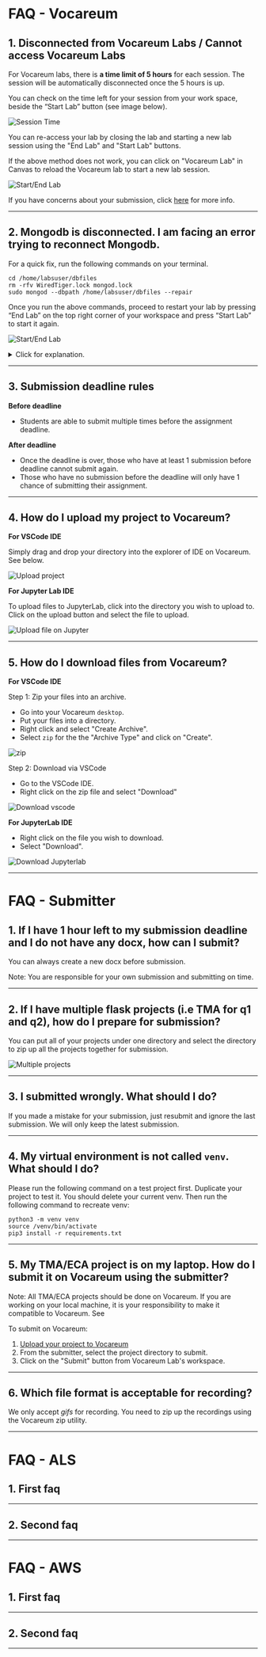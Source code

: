 # FAQ - Vocareum

## 1. Disconnected from Vocareum Labs / Cannot access Vocareum Labs

For Vocareum labs, there is **a time limit of 5 hours** for each session. The session will be automatically disconnected once the 5 hours is up. 

You can check on the time left for your session from your work space, beside the “Start Lab” button (see image below). 

![Session Time](images/voc-session-time.png)

You can re-access your lab by closing the lab and starting a new lab session using the "End Lab" and "Start Lab" buttons. 


If the above method does not work, you can click on "Vocareum Lab" in Canvas to reload the Vocareum lab to start a new lab session.

![Start/End Lab](images/voc-canvas.png)


If you have concerns about your submission, click [here](#3-submission-deadline-rules) for more info.

---

## 2. Mongodb is disconnected. I am facing an error trying to reconnect Mongodb.

For a quick fix, run the following commands on your terminal.
```
cd /home/labsuser/dbfiles
rm -rfv WiredTiger.lock mongod.lock
sudo mongod --dbpath /home/labsuser/dbfiles --repair
```

Once you run the above commands, proceed to restart your lab by pressing “End Lab” on the top right corner of your workspace and press “Start Lab” to start it again.

![Start/End Lab](images/voc-start-end.png)


<details>
  <summary>Click for explanation.</summary>  
Usually when this happens, it means that the previous Mongodb run was not logged off properly and the lock file was not removed. The commands above try to remove hte lock file.

</details>

---

## 3. Submission deadline rules


**Before deadline**
- Students are able to submit multiple times before the assignment deadline. 

**After deadline**
- Once the deadline is over, those who have at least 1 submission before deadline cannot submit again. 
- Those who have no submission before the deadline will only have 1 chance of submitting their assignment.

---

## 4. How do I upload my project to Vocareum?

**For VSCode IDE**

Simply drag and drop your directory into the explorer of IDE on Vocareum. See below.

![Upload project](images/upload.gif)

**For Jupyter Lab IDE**

To upload files to JupyterLab, click into the directory you wish to upload to. Click on the upload button and select the file to upload.

![Upload file on Jupyter](images/upload_jupyter.gif)

---

## 5. How do I download files from Vocareum?

**For VSCode IDE**

Step 1: Zip your files into an archive.

- Go into your Vocareum `desktop`.
- Put your files into a directory.
- Right click and select "Create Archive". 
- Select `zip` for the the "Archive Type" and click on "Create".

![zip](images/zip.png)

Step 2: Download via VSCode

- Go to the VSCode IDE.
- Right click on the zip file and select "Download"

![Download vscode](images/download_vscode.png)


**For JupyterLab IDE**

- Right click on the file you wish to download.
- Select "Download".

![Download Jupyterlab](images/download_juptyer.png)

---

# FAQ - Submitter

## 1. If I have 1 hour left to my submission deadline and I do not have any docx, how can I submit?
You can always create a new docx before submission.

Note: You are responsible for your own submission and submitting on time.

---

## 2. If I have multiple flask projects (i.e TMA for q1 and q2), how do I prepare for submission?

You can put all of your projects under one directory and select the directory to zip up all the projects together for submission. 

![Multiple projects](images/multiple_qns.png)

---

## 3. I submitted wrongly. What should I do?

If you made a mistake for your submission, just resubmit and ignore the last submission. We will only keep the latest submission. 

---

## 4. My virtual environment is not called `venv`. What should I do?

Please run the following command on a test project first. Duplicate your project to test it. You should delete your current venv. Then run the following command to recreate venv:
```
python3 -m venv venv
source /venv/bin/activate
pip3 install -r requirements.txt
```

---

## 5. My TMA/ECA project is on my laptop. How do I submit it on Vocareum using the submitter?

Note: All TMA/ECA projects should be done on Vocareum. If you are working on your local machine, it is your responsibility to make it compatible to Vocareum. See <insert link to state that all work should be done on vocareum>

To submit on Vocareum:
1. [Upload your project to Vocareum](#4-how-do-i-upload-my-project-to-vocareum)
2. From the submitter, select the project directory to submit.
3. Click on the "Submit" button from Vocareum Lab's workspace.

---
  
## 6. Which file format is acceptable for recording?

We only accept *gifs* for recording. You need to zip up the recordings using the Vocareum zip utility.

  
  
 
---

# FAQ - ALS

## 1. First faq

---

## 2. Second faq

---
# FAQ - AWS

## 1. First faq

---
## 2. Second faq

---

